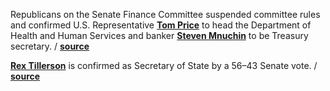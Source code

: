 Republicans on the Senate Finance Committee suspended committee rules and
confirmed U.S. Representative **[Tom Price](https://en.wikipedia.org/wiki/Tom_Price)** to head the Department of Health and
Human Services and banker **[Steven Mnuchin](https://en.wikipedia.org/wiki/Steven_Mnuchin)** to be Treasury secretary.
/ **[source](http://www.reuters.com/article/us-usa-congress-nominees-idUSKBN15G4QJ)**

**[Rex Tillerson](https://en.wikipedia.org/wiki/Rex_Tillerson)** is confirmed as
Secretary of State by a 56–43 Senate vote.
/ **[source](https://www.nytimes.com/2017/02/01/us/politics/rex-tillerson-secretary-of-state-confirmed.html)**
